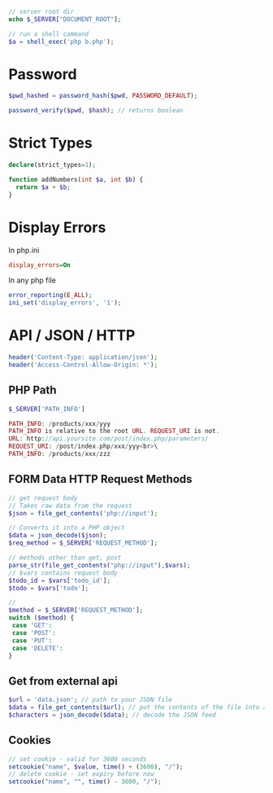 ```php
// server root dir
echo $_SERVER["DOCUMENT_ROOT"];

// run a shell command
$a = shell_exec('php b.php');
```
# Password
```php
$pwd_hashed = password_hash($pwd, PASSWORD_DEFAULT);

password_verify($pwd, $hash); // returns boolean 
```

# Strict Types
```php
declare(strict_types=1);

function addNumbers(int $a, int $b) {
  return $a + $b;
}
```

# Display Errors
In php.ini
```ini
display_errors=On
```
In any php file
```php
error_reporting(E_ALL);
ini_set('display_errors', '1');
```

# API / JSON / HTTP 
```php
header('Content-Type: application/json');
header('Access-Control-Allow-Origin: *');
```
## PHP Path
```php 
$_SERVER['PATH_INFO']

PATH_INFO: /products/xxx/yyy
PATH_INFO is relative to the root URL. REQUEST_URI is not.
URL: http://api.yoursite.com/post/index.php/parameters/
REQUEST_URI: /post/index.php/xxx/yyy<br>\
PATH_INFO: /products/xxx/zzz
```
## FORM Data HTTP Request Methods
```php
// get request body
// Takes raw data from the request
$json = file_get_contents('php://input');

// Converts it into a PHP object
$data = json_decode($json);
$req_method = $_SERVER['REQUEST_METHOD'];

// methods other than get, post
parse_str(file_get_contents("php://input"),$vars);
// $vars contains request body
$todo_id = $vars['todo_id'];
$todo = $vars['todo'];

// 
$method = $_SERVER['REQUEST_METHOD'];  
switch ($method) {  
 case 'GET':  
 case 'POST':  
 case 'PUT':  
 case 'DELETE':    
}
```

## Get from external api
```php
$url = 'data.json'; // path to your JSON file
$data = file_get_contents($url); // put the contents of the file into a variable
$characters = json_decode($data); // decode the JSON feed
```

## Cookies
```php
// set cookie - valid for 3600 seconds
setcookie("name", $value, time() + (3600), "/");
// delete cookie - set expiry before now
setcookie("name", "", time() - 3600, "/");
  
``` 
